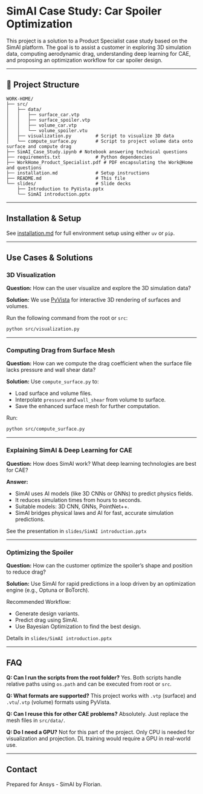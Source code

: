 # SimAI Case Study: Car Spoiler Optimization

This project is a solution to a Product Specialist case study based on the SimAI platform. The goal is to assist a customer in exploring 3D simulation data, computing aerodynamic drag, understanding deep learning for CAE, and proposing an optimization workflow for car spoiler design.

---

## 🚀 Project Structure

```
WORK-HOME/
├── src/
│   ├── data/
│   │   ├── surface_car.vtp
│   │   ├── surface_spoiler.vtp
│   │   ├── volume_car.vtp
│   │   └── volume_spoiler.vtu
│   ├── visualization.py         # Script to visualize 3D data
│   └── compute_surface.py       # Script to project volume data onto surface and compute drag
├── SimAI_Case_Study.ipynb # Notebook answering technical questions
├── requirements.txt             # Python dependencies
├── WorkHome_Product_Specialist.pdf # PDF encapsulating the Work@Home and questions
├── installation.md              # Setup instructions
├── README.md                    # This file
└── slides/                      # Slide decks
    ├── Introduction to PyVista.pptx
    └── SimAI introduction.pptx
```

---

## Installation & Setup

See [installation.md](installation.md) for full environment setup using either `uv` or `pip`.

---

## Use Cases & Solutions

### 3D Visualization

**Question:** How can the user visualize and explore the 3D simulation data?

**Solution:** We use [PyVista](https://docs.pyvista.org) for interactive 3D rendering of surfaces and volumes.

Run the following command from the root or `src`:
```bash
python src/visualization.py
```

---

### Computing Drag from Surface Mesh

**Question:** How can we compute the drag coefficient when the surface file lacks pressure and wall shear data?

**Solution:** Use `compute_surface.py` to:
- Load surface and volume files.
- Interpolate `pressure` and `wall_shear` from volume to surface.
- Save the enhanced surface mesh for further computation.

Run:
```bash
python src/compute_surface.py
```

---

### Explaining SimAI & Deep Learning for CAE

**Question:** How does SimAI work? What deep learning technologies are best for CAE?

**Answer:**
- SimAI uses AI models (like 3D CNNs or GNNs) to predict physics fields.
- It reduces simulation times from hours to seconds.
- Suitable models: 3D CNN, GNNs, PointNet++.
- SimAI bridges physical laws and AI for fast, accurate simulation predictions.

See the presentation in `slides/SimAI introduction.pptx`

---

### Optimizing the Spoiler

**Question:** How can the customer optimize the spoiler’s shape and position to reduce drag?

**Solution:** Use SimAI for rapid predictions in a loop driven by an optimization engine (e.g., Optuna or BoTorch).

Recommended Workflow:
- Generate design variants.
- Predict drag using SimAI.
- Use Bayesian Optimization to find the best design.

Details in `slides/SimAI introduction.pptx`

---

## FAQ

**Q: Can I run the scripts from the root folder?**
Yes. Both scripts handle relative paths using `os.path` and can be executed from root or `src`.

**Q: What formats are supported?**
This project works with `.vtp` (surface) and `.vtu`/`.vtp` (volume) formats using PyVista.

**Q: Can I reuse this for other CAE problems?**
Absolutely. Just replace the mesh files in `src/data/`.

**Q: Do I need a GPU?**
Not for this part of the project. Only CPU is needed for visualization and projection. DL training would require a GPU in real-world use.

---

## Contact
Prepared for Ansys - SimAI by Florian.

